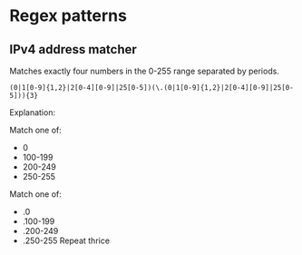 # Regex patterns

## IPv4 address matcher

Matches exactly four numbers in the 0-255 range separated by periods.

```
(0|1[0-9]{1,2}|2[0-4][0-9]|25[0-5])(\.(0|1[0-9]{1,2}|2[0-4][0-9]|25[0-5])){3}
```

Explanation:

Match one of:
  - 0
  - 100-199
  - 200-249
  - 250-255

Match one of:
  - .0
  - .100-199
  - .200-249
  - .250-255
  Repeat thrice
